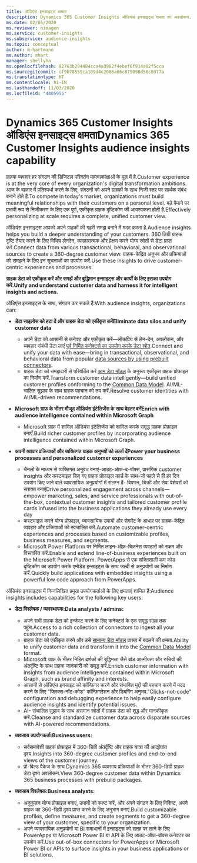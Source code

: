 ```yaml
---
title: ऑडिएंस इनसाइट्स क्षमता
description: Dynamics 365 Customer Insights ऑडियंस इनसाइट्स क्षमता का अवलोकन.
ms.date: 02/05/2020
ms.reviewer: nimagen
ms.service: customer-insights
ms.subservice: audience-insights
ms.topic: conceptual
author: m-hartmann
ms.author: mhart
manager: shellyha
ms.openlocfilehash: 82763b294484cca4a3982f4ebef6f914a02f5cca
ms.sourcegitcommit: cf9b78559ca189d4c2086a66c879098d56c0377a
ms.translationtype: HT
ms.contentlocale: hi-IN
ms.lasthandoff: 11/03/2020
ms.locfileid: "4405955"
---
```

# <a name="dynamics-365-customer-insights-audience-insights-capability"></a><span data-ttu-id="d3710-103">Dynamics 365 Customer Insights ऑडिएंस इनसाइट्स क्षमता</span><span class="sxs-lookup"><span data-stu-id="d3710-103">Dynamics 365 Customer Insights audience insights capability</span></span>

<span data-ttu-id="d3710-104">ग्राहक व्यवहार हर संगठन की डिजिटल परिवर्तन महत्वाकांक्षाओं के मूल में है.</span><span class="sxs-lookup"><span data-stu-id="d3710-104">Customer experience is at the very core of every organization's digital transformation ambitions.</span></span> <span data-ttu-id="d3710-105">आज के बाज़ार में प्रतिस्पर्धा करने के लिए, संगठनों को अपने ग्राहकों के साथ निजी स्तर पर सार्थक संबंध बनाने होते हैं.</span><span class="sxs-lookup"><span data-stu-id="d3710-105">To compete in today's market, organizations must build meaningful relationships with their customers on a personal level.</span></span> <span data-ttu-id="d3710-106">बड़े पैमाने पर प्रभावी रूप से निजीकरण के लिए एक पूर्ण, एकीकृत ग्राहक दृष्टिकोण की आवश्यकता होती है.</span><span class="sxs-lookup"><span data-stu-id="d3710-106">Effectively personalizing at scale requires a complete, unified customer view.</span></span>

<span data-ttu-id="d3710-107">ऑडियंस इनसाइट्स आपको अपने ग्राहकों की गहरी समझ बनाने में मदद करता है.</span><span class="sxs-lookup"><span data-stu-id="d3710-107">Audience insights helps you build a deeper understanding of your customers.</span></span> <span data-ttu-id="d3710-108">360 डिग्री ग्राहक दृष्टि तैयार करने के लिए विभिन्न लेनदेन, व्यवहारात्मक और प्रेक्षण करने योग्य स्रोतों से डेटा प्राप्त करें.</span><span class="sxs-lookup"><span data-stu-id="d3710-108">Connect data from various transactional, behavioral, and observational sources to create a 360-degree customer view.</span></span> <span data-ttu-id="d3710-109">ग्राहक-केंद्रित अनुभव और प्रक्रियाओं को समझने के लिए इन सूचनाओं का उपयोग करें.</span><span class="sxs-lookup"><span data-stu-id="d3710-109">Use these insights to drive customer-centric experiences and processes.</span></span>

<span data-ttu-id="d3710-110">**ग्राहक डेटा को एकीकृत करें और समझें और बुद्धिमान इन्साइट्स और कार्यों के लिए इसका उपयोग करें.**</span><span class="sxs-lookup"><span data-stu-id="d3710-110">**Unify and understand customer data and harness it for intelligent insights and actions.**</span></span>

<span data-ttu-id="d3710-111">ऑडिएंस इनसाइट्स के साथ, संगठन कर सकते हैं:</span><span class="sxs-lookup"><span data-stu-id="d3710-111">With audience insights, organizations can:</span></span>  

- <span data-ttu-id="d3710-112">**डेटा साइलोस को हटा दें और ग्राहक डेटा को एकीकृत करें**</span><span class="sxs-lookup"><span data-stu-id="d3710-112">**Eliminate data silos and unify customer data**</span></span>

  - <span data-ttu-id="d3710-113">अपने डेटा को आसानी से कनेक्ट और एकीकृत करें—लोकप्रिय से लेन-देन, अवलोकन, और व्यवहार संबंधी डेटा लाएं [पूर्व निर्मित कनेक्टर्स का उपयोग करके डेटा स्रोत](data-sources.md).</span><span class="sxs-lookup"><span data-stu-id="d3710-113">Connect and unify your data with ease—bring in transactional, observational, and behavioral data from popular [data sources by using prebuilt connectors](data-sources.md).</span></span>
  - <span data-ttu-id="d3710-114">ग्राहक डेटा को समझदारी से परिवर्तित करें [आम डेटा मॉडल](https://docs.microsoft.com/common-data-model/) के अनुरूप एकीकृत ग्राहक प्रोफाइल का निर्माण करें.</span><span class="sxs-lookup"><span data-stu-id="d3710-114">Transform customer data intelligently—build unified customer profiles conforming to the [Common Data Model](https://docs.microsoft.com/common-data-model/).</span></span> <span data-ttu-id="d3710-115">AI/ML-चालित सुझाव के साथ ग्राहक पहचान को तय करें.</span><span class="sxs-lookup"><span data-stu-id="d3710-115">Resolve customer identities with AI/ML-driven recommendations.</span></span>

- <span data-ttu-id="d3710-116">**Microsoft ग्राफ़ के भीतर मौजूद ऑडियंस इंटेलिजेंस के साथ बेहतर बनें**</span><span class="sxs-lookup"><span data-stu-id="d3710-116">**Enrich with audience intelligence contained within Microsoft Graph**</span></span>

  - <span data-ttu-id="d3710-117">Microsoft ग्राफ़ में शामिल ऑडियंस इंटेलिजेंस को शामिल करके समृद्ध ग्राहक प्रोफ़ाइल बनाएँ.</span><span class="sxs-lookup"><span data-stu-id="d3710-117">Build richer customer profiles by incorporating audience intelligence contained within Microsoft Graph.</span></span>  

- <span data-ttu-id="d3710-118">**अपनी व्यापार प्रक्रियाओं और व्यक्तिगत ग्राहक अनुभवों को ऊर्जा दें**</span><span class="sxs-lookup"><span data-stu-id="d3710-118">**Power your business processes and personalized customer experiences**</span></span>

  - <span data-ttu-id="d3710-119">चैनलों के माध्यम से व्यक्तिगत अनुबंध बनाएं-आउट-ऑफ-द-बॉक्स, प्रासंगिक customer insights और कस्टमाइज़ किए गए ग्राहक प्रोफ़ाइल कार्ड के साथ-जो पहले से ही हर दिन उपयोग किए जाने वाले व्यावसायिक अनुप्रयोगों में संलग्न हैं- विपणन, बिक्री और सेवा पेशेवरों को सशक्त बनाएं</span><span class="sxs-lookup"><span data-stu-id="d3710-119">Drive personalized engagement across channels—empower marketing, sales, and service professionals with out-of-the-box, contextual customer insights and tailored customer profile cards infused into the business applications they already use every day</span></span>
  - <span data-ttu-id="d3710-120">कस्टमाइज़ करने योग्य प्रोफ़ाइल, व्यावसायिक उपायों और सेगमेंट के आधार पर ग्राहक-केंद्रित व्यवहार और प्रक्रियाओं को स्वचालित करें.</span><span class="sxs-lookup"><span data-stu-id="d3710-120">Automate customer-centric experiences and processes based on customizable profiles, business measures, and segments.</span></span>
  - <span data-ttu-id="d3710-121">Microsoft Power Platform पर निर्मित लाइन-ऑफ़-बिज़नेस व्यवहारों को सक्षम और विस्तारित करें.</span><span class="sxs-lookup"><span data-stu-id="d3710-121">Enable and extend line-of-business experiences built on the Microsoft Power Platform.</span></span> <span data-ttu-id="d3710-122">PowerApps से एक शक्तिशाली कम कोड दृष्टिकोण का उपयोग करके एम्बेडेड इन्साइट्स के साथ जल्दी से अनुप्रयोगों का निर्माण करें.</span><span class="sxs-lookup"><span data-stu-id="d3710-122">Quickly build applications with embedded insights using a powerful low code approach from PowerApps.</span></span>  

<span data-ttu-id="d3710-123">ऑडियंस इनसाइट्स में निम्नलिखित प्रमुख उपयोगकर्ताओं के लिए क्षमताएं शामिल हैं:</span><span class="sxs-lookup"><span data-stu-id="d3710-123">Audience insights includes capabilities for the following key users:</span></span>

- <span data-ttu-id="d3710-124">**डेटा विश्लेषक / व्यवस्थापक:**</span><span class="sxs-lookup"><span data-stu-id="d3710-124">**Data analysts / admins:**</span></span>

  - <span data-ttu-id="d3710-125">अपने सभी ग्राहक डेटा को इन्जेस्ट करने के लिए कनेक्टर्स के एक समृद्ध संग्रह तक पहुंच.</span><span class="sxs-lookup"><span data-stu-id="d3710-125">Access to a rich collection of connectors to ingest all your customer data.</span></span>
  - <span data-ttu-id="d3710-126">ग्राहक डेटा को एकीकृत करने और उसे [सामान्य डेटा मॉडल](https://docs.microsoft.com/common-data-model/) प्रारूप में बदलने की क्षमता.</span><span class="sxs-lookup"><span data-stu-id="d3710-126">Ability to unify customer data and transform it into the [Common Data Model](https://docs.microsoft.com/common-data-model/) format.</span></span>
  - <span data-ttu-id="d3710-127">Microsoft ग्राफ़ के भीतर निहित दर्शकों की बुद्धिमत्ता जैसे ब्रांड आत्मीयता और रुचियों की अंतर्दृष्टि के साथ ग्राहक जानकारी को समृद्ध करें.</span><span class="sxs-lookup"><span data-stu-id="d3710-127">Enrich customer information with insights from audience intelligence contained within Microsoft Graph, such as brand affinity and interests.</span></span>
  - <span data-ttu-id="d3710-128">आसानी से ऑडिएंस इनसाइट को कॉन्फ़िगर करने और संभावित मुद्दों की पहचान करने में मदद करने के लिए "क्लिक्स-नॉट-कोड" कॉन्फ़िगरेशन और डिबगिंग अनुभव.</span><span class="sxs-lookup"><span data-stu-id="d3710-128">"Clicks-not-code" configuration and debugging experience to help easily configure audience insights and identify potential issues.</span></span>
  - <span data-ttu-id="d3710-129">AI- संचालित सुझाव के साथ असमान स्रोतों में ग्राहक डेटा को शुद्ध और मानकीकृत करें.</span><span class="sxs-lookup"><span data-stu-id="d3710-129">Cleanse and standardize customer data across disparate sources with AI-powered recommendations.</span></span>  

- <span data-ttu-id="d3710-130">**व्यवसाय उपयोगकर्ता:**</span><span class="sxs-lookup"><span data-stu-id="d3710-130">**Business users:**</span></span>

  - <span data-ttu-id="d3710-131">सर्वसमावेशी ग्राहक प्रोफाइल में 360-डिग्री अंतर्दृष्टि और ग्राहक यात्रा की आद्योपांत दृश्य.</span><span class="sxs-lookup"><span data-stu-id="d3710-131">Insights into 360-degree customer profiles and end-to-end views of the customer journey.</span></span>
  - <span data-ttu-id="d3710-132">प्री-बिल्ड पैकेज के साथ Dynamics 365 व्यवसाय प्रक्रियाओं के भीतर 360-डिग्री ग्राहक डेटा दृश्य अवलोकन.</span><span class="sxs-lookup"><span data-stu-id="d3710-132">View 360-degree customer data within Dynamics 365 business processes with prebuild packages.</span></span>

- <span data-ttu-id="d3710-133">**व्यवसाय विश्लेषक:**</span><span class="sxs-lookup"><span data-stu-id="d3710-133">**Business analysts:**</span></span>

  - <span data-ttu-id="d3710-134">अनुकूलन योग्य प्रोफ़ाइल बनाएं, उपायों को स्पष्ट करें, और अपने संगठन के लिए विशिष्ट, अपने ग्राहक का 360-डिग्री दृश्य प्राप्त करने के लिए अनुभाग बनाएं.</span><span class="sxs-lookup"><span data-stu-id="d3710-134">Build customizable profiles, define measures, and create segments to get a 360-degree view of your customer, specific to your organization.</span></span>  
  - <span data-ttu-id="d3710-135">अपने व्यावसायिक अनुप्रयोगों या BI समाधानों में इन्साइट्स को सतह पर लाने के लिए PowerApps या Microsoft Power BI या API के लिए आउट-ऑफ-बॉक्स कनेक्टर का उपयोग करें.</span><span class="sxs-lookup"><span data-stu-id="d3710-135">Use out-of-box connectors for PowerApps or Microsoft Power BI or APIs to surface insights in your business applications or BI solutions.</span></span>  
